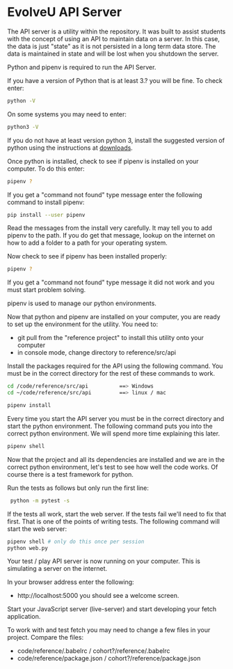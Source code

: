 # EvolveU API Server

The API server is a utility within the repository. It was built to assist students with the concept of using an API to maintain data on a server. In this case, the data is just "state" as it is not persisted in a long term data store. The data is maintained in state and will be lost when you shutdown the server.

Python and pipenv is required to run the API Server.

If you have a version of Python that is at least 3.? you will be fine. To check enter:

```sh
python -V
```

On some systems you may need to enter:

```sh
python3 -V
```

If you do not have at least version python 3, install the suggested version of python using the instructions at [downloads](https://www.python.org/downloads/).

Once python is installed, check to see if pipenv is installed on your computer. To do this enter:

```sh
pipenv ?
```

If you get a "command not found" type message enter the following command to install pipenv:

```sh
pip install --user pipenv
```

Read the messages from the install very carefully. It may tell you to add pipenv to the path. If you do get that message, lookup on the internet on how to add a folder to a path for your operating system.

Now check to see if pipenv has been installed properly:

```sh
pipenv ?
```

If you get a "command not found" type message it did not work and you must start problem solving.

pipenv is used to manage our python environments.

Now that python and pipenv are installed on your computer, you are ready to set up the environment for the utility. You need to: 
- git pull from the "reference project" to install this utility onto your computer
- in console mode, change directory to reference/src/api

Install the packages required for the API using the following command. You must be in the correct directory for the rest of these commands to work.

```sh
cd /code/reference/src/api          ==> Windows
cd ~/code/reference/src/api         ==> linux / mac

pipenv install
```

Every time you start the API server you must be in the correct directory and start the python environment. The following command puts you into the correct python environment. We will spend more time explaining this later. 

```sh
pipenv shell
```

Now that the project and all its dependencies are installed and we are in the correct python environment, let's test to see how well the code works. Of course there is a test framework for python.


Run the tests as follows but only run the first line:

```sh
 python -m pytest -s
```

If the tests all work, start the web server. If the tests fail we'll need to fix that first. That is one of the points of writing tests. The following command will start the web server:

```sh
pipenv shell # only do this once per session
python web.py
```

Your test / play API server is now running on your computer. This is simulating a server on the internet. 

In your browser address enter the following:
- http://localhost:5000
you should see a welcome screen.


Start your JavaScript server (live-server) and start developing your fetch application.


To work with and test fetch you may need to change a few files in your project. Compare the files:

- code/reference/.babelrc / cohort?/reference/.babelrc
- code/reference/package.json / cohort?/reference/package.json